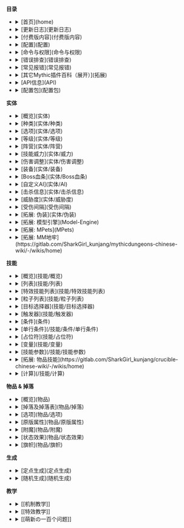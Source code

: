 **目录**
  * <details><summary>[首页](home)</summary>
    [前言](home#前言)<br>
    [什么是MythicMobs](home#什么是mythicmobs)<br>
    [安装](home#安装)<br>
    [帮助](home#帮助-问题)<br>
    [预览版](home#预览版) </details>
  * <details><summary>[更新日志](更新日志)</summary>
    [v5.0.x](更新日志)<br>
    [v4.14.x](更新日志/4.14.x更新日志)<br>
    [v4.13.x](更新日志/4.13.x更新日志)<br>
    [v4.12.x](更新日志/4.12.x更新日志)<br>
    [v4.11.x](更新日志/4.11.x更新日志)<br>
    [v4.10.x](更新日志/4.10.x更新日志)<br>
    [v4.9.x](更新日志/4.9.x更新日志)<br>
    [v4.8.x](更新日志/4.8.x更新日志)<br>
    [v4.7.x](更新日志/4.7.x更新日志)</details>
  * <details><summary>[付费版内容](付费版内容)</summary>
    在Discord频道中的特殊身份<br>
    进入付费用户频道且允许创建更高优先度的支持贴<br>
    率先体验最新版本<br>
    访问开发构建<br>
    使用付费版技能<br>
    使用自定义伤害类型和伤害修改器的能力<br>
    能够在许多方面使用计算和占位符<br>
    自定义技能参数<br>
    在抛射技能中的命中条件下使用的能力<br>
    使用付费条件<br>
    能够在任何技能中使用origin=@targeter<br>
    敬请期待!</details>
  * <details><summary>[配置](配置)</summary>
    [基本项配置](配置#基本项general)<br>
    [时钟项配置](配置#时钟clock)<br>
    [分支项配置](配置#分支components)<br>
    [实体项配置](配置#实体mobs)<br>
    [随机生成项配置](配置#随机生成项randomspawning)<br>
    [兼容项配置](配置#兼容项compatibility)</details>
  * <details><summary>[命令与权限](命令与权限)</summary>
    [整体命令](命令与权限#整体命令)<br>
    [物品命令](命令与权限#物品命令)<br>
    [实体命令](命令与权限#实体命令)<br>
    [实体生成蛋命令](命令与权限#实体生成蛋命令)<br>
    [定点生成命令](命令与权限#定点生成命令)<br>
    [实用命令](命令与权限#实用命令)<br>
    [信号命令](命令与权限#信号命令)<br>
    [整体权限](命令与权限#权限#整体)<br>
    [命令权限](命令与权限#权限#命令)</details>
  * <details><summary>[错误排查](错误排查)</summary>
    [实体相关](错误排查#实体配置相关错误)<br>
    [技能相关](错误排查#技能配置相关错误)<br>
    [生成相关](错误排查#生成相关错误)<br>
    [物品相关](错误排查#物品相关错误) </details>
  * <details><summary>[常见报错](常见报错)</summary>
  * <details><summary>[其它Mythic插件百科（展开）](拓展)</summary>
    [物品技能 Crucible](https://gitlab.com/TranslatedByShark/MythicCrucible-Manual-CN/-/wikis/home)<br>
    [模型引擎 ModelEngine](https://gitlab.com/TranslatedByShark/ModelEngine-Manual-CN/-/wikis/home)<br>
    [地牢 MythicDungeons](https://gitlab.com/TranslatedByShark/MythicDungeons-Manual-CN/-/wikis/home)<br>
    [伪装](https://gitlab.com/TranslatedByShark/LibsDisguise-Manual-CN/-/wikis/home)<br>
    [区域 WorldGuard（下载）](https://dev.bukkit.org/projects/worldguard)</details>
  * <details><summary>[API信息](API)</summary>
    [Javadocs](API#javadocs)<br>
    [Maven](API#maven)<br>
    [Repository](API#Repository)<br>
    [Dependency](API#Dependency)<br>
    [事件列表](API#事件)</details>
  * <details><summary>[配置包](配置包)</summary></details>

**实体**
  * <details><summary>[概览](实体)</summary>
    [实体配置概览](/实体#实体概览)<br>
    [实体配置内容概览](/实体#内容概览)<br>
    [实体配置内容详解](/实体#内容详解)<br>
    [所有属性与选项的实体配置](/实体#使用了所有属性与选项的配置例子)</details>
  * <details><summary>[种类](实体/种类)</summary>
    ARMOR_STAND 盔甲架<br>
    AXOLOTL(4.13 MM) 美西螈<br>
    BABY_DROWNED 幼年溺尸<br>
    BABY_PIG_ZOMBIE 幼年僵尸猪人<br>
    BABY_PIG_ZOMBIE_VILLAGER 幼年僵尸猪人村民<br>
    BABY_ZOGLIN 幼年僵尸疣猪兽<br>
    BABY_ZOMBIE 幼年僵尸<br>
    BABY_ZOMBIE_VILLAGER 幼年僵尸村民<br>
    BAT 蝙蝠<br>
    BEE 蜜蜂<br>
    BLAZE 烈焰人<br>
    CAT 猫<br>
    CAVE_SPIDER 洞穴蜘蛛<br>
    CHICKEN 鸡<br>
    COD 鳕鱼<br>
    COW 牛<br>
    CREEPER 爬行者<br>
    DOLPHIN 海豚<br>
    DONKEY 驴<br>
    DROWNED 溺尸<br>
    ELDER_GUARDIAN 远古守卫者<br>
    ENDERMAN 末影人<br>
    ENDERMITE 末影螨<br>
    ENDER_CRYSTAL 末影水晶<br>
    ENDER_DRAGON 末影龙<br>
    EVOKER 唤魔者<br>
    EXPERIENCE_ORB (4.12 MM) 经验球<br>
    GHAST 恶魂<br>
    GIANT 巨人<br>
    GLOW_SQUID(4.13 MM) 发光鱿鱼<br>
    GOAT(4.13 MM) 山羊<br>
    GUARDIAN 守卫者<br>
    HOGLIN 疣猪兽<br>
    HORSE 马<br>
    HUSK 尸壳<br>
    ILLUSIONER 幻术师<br>
    IRON_GOLEM 铁傀儡
    LLAMA 羊驼<br>
    MAGMA_CUBE 岩浆怪<br>
    MARKER(4.13 MM) 低耗能实体<br>
    MULE 骡<br>
    MUSHROOM_COW 哞菇<br>
    OCELOT 豹猫<br>
    PARROT 鹦鹉<br>
    PHANTOM 幻翼<br>
    PIG 猪<br>
    PIGLIN 猪灵<br>
    PIG_ZOMBIE 僵尸猪人<br>
    PILLAGER 掠夺者<br>
    POLAR_BEAR 北极熊<br>
    PUFFERFISH 河豚<br>
    RABBIT 兔<br>
    RAVAGER 劫掠兽<br>
    SALMON 鲑鱼<br>
    SHEEP 羊<br>
    SHULKER 潜影贝<br>
    SILVERFISH 蠹虫<br>
    SKELETON 骷髅<br>
    SKELETON_HORSE 骷髅马<br>
    SLIME 史莱姆<br>
    SNOWMAN 雪傀儡<br>
    SPIDER 蜘蛛<br>
    SQUID 鱿鱼<br>
    STRAY 流浪者<br>
    STRIDER 炽足兽<br>
    TNT 炸药<br>
    TRADER_LLAMA 行商羊驼<br>
    TROPICAL_FISH 热带鱼<br>
    TURTLE 海龟<br>
    VEX 恼鬼<br>
    VILLAGER 村民<br>
    VINDICATOR 卫道士<br>
    WANDERING_TRADER 流浪商人<br>
    WITCH 女巫<br>
    WITHER 凋灵<br>
    WITHER_SKELETON 凋零骷髅<br>
    WOLF 狼<br>
    ZOMBIE 僵尸<br>
    ZOMBIE_HORSE 僵尸马<br>
    ZOMBIE_VILLAGER 僵尸村民<br>
    ZOMBIFIED_PIGLIN 僵尸猪灵</details>
  * <details><summary>[选项](实体/选项)</summary>
    [通用](实体/选项#通用)<br>
    [特定 盔甲架](实体/选项#盔甲架)<br>
    [特定 蜜蜂](实体/选项#蜜蜂)<br>
    [特定 鸡](实体/选项#鸡)<br>
    [特定 羊](实体/选项#羊)<br>
    [特定 猪](实体/选项#猪)<br>
    [特定 兔子](实体/选项#兔子)<br>
    [特定 马,驴,骡](实体/选项#马驴骡)<br>
    [特定 村民](实体/选项#村民)<br>
    [特定 热带鱼](实体/选项#热带鱼)<br>
    [特定 铁傀儡](实体/选项#铁傀儡)<br>
    [特定 雪傀儡](实体/选项#雪傀儡)<br>
    [特定 爬行者](实体/选项#爬行者)<br>
    [特定 末影人](实体/选项#末影人)<br>
    [特定 经验球](实体/选项#经验球)<br>
    [特定 掉落沙](实体/选项#掉落沙)<br>
    [特定 猫](实体/选项#猫)<br>
    [特定 豹猫](实体/选项#豹猫)<br>
    [特定 狐狸](实体/选项#狐狸)<br>
    [特定 疣猪兽](实体/选项#疣猪兽)<br>
    [特定 熊猫](实体/选项#熊猫)<br>
    [特定-猪灵/猪灵暴君](实体/选项#猪灵猪灵暴君)<br>
    [特定 蠹虫](实体/选项#蠹虫)<br>
    [特定 炸药](实体/选项#炸药)<br>
    [特定 僵尸（包括变种）](实体/选项#僵尸包括变种)<br>
    [特定 僵尸村民](实体/选项#僵尸村民)<br>
    [特定 史莱姆& 岩浆怪](实体/选项#史莱姆-岩浆怪)<br>
    [特定组 可繁殖](实体/选项#可繁殖)<br>
    [特定组 可愤怒](实体/选项#可愤怒)<br>
    [特定组 可调整大小](实体/选项#可调整大小)<br>
    [特定组 可驯服](实体/选项#可驯服)</details>
  * <details><summary>[等级](实体/等级)</summary>
    [等级系统描述](等级#实体等级)<br>
    [实体属性等级调整值](等级#等级调整值)<br>
    [随机生成固定等级](随机生成#选项)<br>
    [随机生成等级调整（基于与世界出生点的距离）](等级#世界出生点距离等级调整world-scaling)</details>
  * <details><summary>[阵营](实体/阵营)</summary>
    [示范 守卫对峙怪物](#例1-守卫对峙怪物)<br>
    [示范 兽族阵营与地精族阵营对峙](#例2-兽族阵营与地精族阵营对峙)</details>
  * <details><summary>[技能威力](实体/威力)</summary>
    可影响:<br>
    [Base Damage: multiplier](/技能/列表/basedamage)<br>
    [Consume: damage](/技能/列表/consume)<br>
    [Consume: health](/技能/列表/consume)<br>
    [Damage: amount](/技能/列表/damage)<br>
    [Projectile: velocity](/技能/列表/projectile)<br>
    [Projectile: maxrange](/技能/列表/projectile)<br>
    [Missile: velocity](/技能/列表/missile)<br>
    [Missile: maxrange](/技能/列表/missile)</details>
  * <details><summary>[伤害调整](实体/伤害调整)</summary>
    [伤害调整概览](实体/伤害调整)<br>
    [可调整伤害类型](实体/伤害调整#可调整的伤害类型)<br>
    [示例1](实体/伤害调整#示例1-对近战远程攻击有抗性的武装僵尸)<br>
    [示例2](实体/伤害调整#示例2-免疫火焰甚至依靠火焰获取生命的火元素)</details>
  * <details><summary>[装备](实体/装备)</summary>
    [装备配置描述](实体/装备)<br>
    [装备配置语法](实体/装备#语法)<br>
    [装备配置单行语法](实体/装备#单行物品配置)<br>
    [MMOItems装备配置语法](实体/装备#MMOItems)</details>
  * <details><summary>[Boss血条](实体/Boss血条)</summary>
    [Boss血条概览](实体/Boss血条#boss血条)<br>
    [Boss血条配置语法](实体/Boss血条#语法)<br>
    [Boss血条配置示范](实体/Boss血条#示范)</details>
  * <details><summary>[自定义AI](实体/AI)</summary>
    [AI行动器列表](实体/AI#AI行动器)<br>
    [AI目标选择器列表](实体/AI#AI目标选择器)</details>
  * <details><summary>[击杀信息](实体/击杀信息)</summary>
    [击杀信息配置语法](实体/击杀信息#语法)<br>
    [击杀信息使用技巧](实体/击杀信息#使用技巧)</details>
  * <details><summary>[威胁度](实体/威胁度)</summary>
    [威胁度启用方式](实体/威胁度#启用方式)<br>
    [威胁度修改方式](实体/威胁度#修改威胁度)</details>
  * <details><summary>[受伤间隔](受伤间隔)</summary>
    [没啥好说的..](受伤间隔)</details>
  * <details><summary>[拓展: 伪装](实体/伪装)</summary>
    [伪装配置相关](实体/伪装#实体伪装)<br>
    [伪装配置选项](实体/伪装#伪装选项)<br>
    [保存伪装配置](实体/伪装#保存伪装)<br>
    [伪装使用提示](实体/伪装#小提示)</details>
  * <details><summary>[拓展: 模型引擎](Model-Engine)</summary>
    [模型引擎工作原理](实体/Model-Engine#model-engine-工作原理)<br>
    [模型引擎使用示范](实体/Model-Engine#示例)</details>
  * <details><summary>[拓展: MPets](MPets)</summary>
    [示例](实体/MPets#示例)<br>
  * <details><summary>[拓展: MM地牢](https://gitlab.com/SharkGirl_kunjang/mythicdungeons-chinese-wiki/-/wikis/home)</summary>

**技能**
  * <details><summary>[概览](技能/概览)</summary>
      [前言](/技能/概览#技能概览)<br>
      [入门](/技能/概览#入门)<br>
      [各因素讲解](/技能/概览#各因素讲解)<br>
      [格式 技能](/技能/概览#技能格式)<br>
      [格式 目标选择器](/技能/概览#目标选择器)<br>
      [格式 触发器](/技能/概览#触发器)<br>
      [格式 血量要求](/技能/概览#血量要求)<br>
      [格式 触发几率](/技能/概览#触发几率)<br>
      [格式 行内技能组](/技能/概览#行内技能组写法)<br>
      [格式 多行修改项](/技能/概览#多行修改项写法)</details>
  * <details><summary>[列表](技能/列表)</summary>
    [Activate Spawner](/技能/列表/activatespawner)<br>
    [Animate ArmorStand](/技能/列表/animatearmorstand)<br>
    [Arrow Volley](/技能/列表/arrowvolley)<br>
    [Aura Remove](/技能/列表/auraremove)<br>
    [Bar Create](/技能/列表/barcreate)<br>
    [Bar Set](/技能/列表/barset)<br>
    [Bar Remove](/技能/列表/barremove)<br>
    [Block Destabilize](/技能/列表/blockDestabilize)<br>
    [Bone Meal](/技能/列表/bonemeal)<br>
    [Break Block](/技能/列表/breakblock)<br>
    [Break Block And Give Item](/技能/列表/breakBlockAndGiveItem)<br>
    [Close Inventory](/技能/列表/closeinventory)<br>
    [Command](/技能/列表/command)<br>
    [Consume](/技能/列表/consume)<br>
    [Consume Slot](/技能/列表/consumeslot)<br>
    [Clear Threat](/技能/列表/clearthreat)<br>
    [Currency Give](/技能/列表/currencygive)<br>
    [Currency Take](/技能/列表/currencytake)<br>
    [Disengage](/技能/列表/disengage)<br>
    [Disguise](/技能/列表/disguise)<br>
    [Disguise Old](/技能/列表/disguiseold)<br>
    [Disguise As Block](/技能/列表/disguiseasblock)<br>
    [Disguise Modify](/技能/列表/disguisemodify)<br>
    [Disguise Modify New](/技能/列表/disguisemodifynew)<br>
    [Disguise Target](/技能/列表/disguisetarget)<br>
    [Disguise Remove](/技能/列表/undisguise)<br>
    [Dismount](/技能/列表/dismount)<br>
    [Damage](/技能/列表/damage)<br>
    [Base Damage](/技能/列表/basedamage)<br>
    [Damage Percent](/技能/列表/damagepercent)<br>
    [Decapitate](/技能/列表/decapitate)<br>
    [Doppleganger](/技能/列表/doppleganger)<br>
    [Drop Item](/技能/列表/dropitem)<br>
    [Eject Passenger](/技能/列表/ejectpassenger)<br>
    [Equip](/技能/列表/equip)<br>
    [Explosion](/技能/列表/explosion)<br>
    [Extinguish](/技能/列表/extinguish)<br>
    [Paste Schematic](/技能/列表/pasteschematic)<br>
    [Feed](/技能/列表/feed)<br>
    [Fill Chest](/技能/列表/fillChest)<br>
    [Fly](/技能/列表/fly)<br>
    [Freeze](/技能/列表/freeze)<br>
    [Force Pull](/技能/列表/forcepull)<br>
    [Give Item](/技能/列表/giveitem)<br>
    [Give Item From Slot](/技能/列表/giveitemfromslot)<br>
    [Give Item From Target](/技能/列表/giveitemfromtarget)<br>
    [Go To](/技能/列表/goto)<br>
    [Goat Ram](/技能/列表/goatram)<br>
    [Heal](/技能/列表/heal)<br>
    [Heal Percent](/技能/列表/healpercent)<br>
    [Hide From Players](/技能/列表/hidefromplayers)<br>
    [HoloGram](/技能/列表/hologram)<br>
    [Ignite](/技能/列表/ignite)<br>
    [JSON Message](/技能/列表/jsonmessage)<br>
    [Jump](/技能/列表/jump)<br>
    [Leap](/技能/列表/leap)<br>
    [Lightning](/技能/列表/lightning)<br>
    [Look](/技能/列表/look)<br>
    [Lunge](/技能/列表/lunge)<br>
    [Message](/技能/列表/message)<br>
    [Modify Global Score](/技能/列表/modifyglobalscore)<br>
    [Modify Target Score](/技能/列表/modifytargetscore)<br>
    [Modify Score](/技能/列表/modifyscore)<br>
    [Mount](/技能/列表/mount)<br>
    [Mount Me](/技能/列表/mountme)<br>
    [Mount Target](/技能/列表/mounttarget)<br>
    [Oxygen](/技能/列表/oxygen)<br>
    [Play Animation](/技能/列表/playanimation)<br>
    [Pose ArmorStand](/技能/列表/posearmorstand)<br>
    [Play Block Break Sound](/技能/列表/playblockbreaksound)<br>
    [Play Block Hit Sound](/技能/列表/playblockhitsound)<br>
    [Play Block Place Sound](/技能/列表/playblockplacesound)<br>
    [Play Block Step Sound](/技能/列表/playblockstepsound)<br>
    [Pick Up Item](/技能/列表/pickupitem)<br>
    [Potion](/技能/列表/potion)<br>
    [Potion Clear](/技能/列表/potionclear)<br>
    [Prison](/技能/列表/prison)<br>
    [Propel](/技能/列表/propel)<br>
    [Pull](/技能/列表/pull)<br>
    [Push Button](/技能/列表/pushbutton)<br>
    [Rally](/技能/列表/rally)<br>
    [Random Message](/技能/列表/randommessage)<br>
    [Ray Trace](/技能/列表/raytrace)<br>
    [Ray Trace To](/技能/列表/raytraceto)<br>
    [Remount](/技能/列表/remount)<br>
    [Remove](/技能/列表/remove)<br>
    [Remove Held Item](/技能/列表/removehelditem)<br>
    [Remove Owner](/技能/列表/removeowner)<br>
    [Run AI Goal Selector](/技能/列表/runaigoalselector)<br>
    [Run AI Target Selector](/技能/列表/runaitargetselector)<br>
    [Send Action Message](/技能/列表/sendactionmessage)<br>
    [Send Resource Pack](/技能/列表/sendresourcepack)<br>
    [Send Title](/技能/列表/sendtitle)<br>
    [Send Toast](/技能/列表/sendtoast)<br>
    [Set AI](/技能/列表/setai)<br>
    [Set Block Type](/技能/列表/setblocktype)<br>
    [Set Collidable](/技能/列表/setcollidable)<br>
    [Set Game Mode](/技能/列表/setgamemode)<br>
    [Set Gliding](/技能/列表/setgliding)<br>
    [Set Global Score](/技能/列表/setglobalscore)<br>
    [Set Gravity](/技能/列表/setgravity)<br>
    [Set Health](/技能/列表/sethealth)<br>
    [Set Level](/技能/列表/setlevel)<br>
    [Set Leash Holder](/技能/列表/setleashholder)<br>
    [Set Max Health](/技能/列表/setmaxhealth)<br>
    [Set Mob Color](/技能/列表/setmobcolor)<br>
    [Set Mob Score](/技能/列表/setmobscore)<br>
    [Set Name](/技能/列表/setname)<br>
    [Set No Damage Ticks](/技能/列表/setnodamageticks)<br>
    [Set Owner](/技能/列表/setowner)<br>
    [Set Path Finding Malus](/技能/列表/setpathfindingmalus)<br>
    [Set Raider Can Join Raider](/技能/列表/setRaiderCanJoinRaider)<br>
    [Set Raider Patrol Block](技能/列表/setRaiderPatrolBlock)<br>
    [Set Raider Patrol Leader](技能/列表/setRaiderPatrolLeader)<br>
    [Set Rotation](/技能/列表/setrotation)<br>
    [Set Target Score](/技能/列表/settargetscore)<br>
    [Set Score](/技能/列表/setscore)<br>
    [Set Speed](/技能/列表/setspeed)<br>
    [Set Stance](/技能/列表/setstance)<br>
    [Shield](/技能/列表/shield)<br>
    [Shield Break](/技能/列表/shieldbreak)<br>
    [Shield Percent](/技能/列表/shieldpercent)<br>
    [Shoot Fireball](/技能/列表/shootfireball)<br>
    [Shoot Potion](/技能/列表/shootpotion)<br>
    [Shoot Skull](/技能/列表/shootskull)<br>
    [Shoot Shulker Bullet](/技能/列表/shootshulkerbullet)<br>
    [Show Entity](/技能/列表/showentity)<br>
    [Signal](/技能/列表/signal)<br>
    [Speak](/技能/列表/speak)<br>
    [Spring](/技能/列表/spring)<br>
    [Stun](/技能/列表/stun)<br>
    [Suicide](/技能/列表/suicide)<br>
    [Summon](/技能/列表/summon)<br>
    [Summon Area Effect Cloud](/技能/列表/summonareaeffectcloud)<br>
    [Swap](/技能/列表/swap)<br>
    [Switch](/技能/列表/switch)<br>
    [Add Tag](/技能/列表/addtag)<br>
    [Remove Tag](/技能/列表/removetag)<br>
    [Take Item](/技能/列表/takeitem)<br>
    [Teleport](/技能/列表/teleport)<br>
    [Teleport In](/技能/列表/teleportin)<br>
    [Teleport To](/技能/列表/teleportto)<br>
    [Threat](/技能/列表/threat)<br>
    [Throw](/技能/列表/throw)<br>
    [Toggle Lever](/技能/列表/togglelever)<br>
    [Toggle Sitting](/技能/列表/togglesitting)<br>
    [Track Location](/技能/列表/tracklocation)<br>
    [Velocity](/技能/列表/velocity)<br>
    [Weather](/技能/列表/weather)<br>
    [WolfSit](/技能/列表/wolfsit)<br>
    [Skill](/技能/列表/skill)<br>
    [Variable Skill](/技能/列表/variableskill)<br>
    [Aura](/技能/列表/aura)<br>
    [Cancel Event](/技能/列表/cancelevent)<br>
    [Cast](/技能/列表/cast)<br>
    [Chain](/技能/列表/chain)<br>
    [Chain Missile](/技能/列表/chainmissile)<br>
    [Delay](/技能/列表/delay)<br>
    [Global Cooldown](/技能/列表/globalcooldown)<br>
    [Missile](/技能/列表/missile)<br>
    [Modify Projectile](/技能/列表/modifyprojectile)<br>
    [On Attack](/技能/列表/onattack)<br>
    [On Block Break](/技能/列表/onblockbreak)<br>
    [On Block Place](/技能/列表/onblockplace)<br>
    [On Damaged](/技能/列表/ondamaged)<br>
    [On Death](/技能/列表/ondeath)<br>
    [On Interact](/技能/列表/oninteract)<br>
    [On Jump](/技能/列表/onjump)<br>
    [On Shoot](/技能/列表/onshoot)<br>
    [On Swing](/技能/列表/onswing)<br>
    [Orbital](/技能/列表/orbital)<br>
    [Projectile](/技能/列表/projectile)<br>
    [Shoot](/技能/列表/shoot)<br>
    [Volley](/技能/列表/volley)<br>
    [Sudo Skill](/技能/列表/sudoskill)<br>
    [Random Skill](/技能/列表/randomskill)<br>
    [Totem](/技能/列表/totem)<br>
    [Variable Add](/技能/列表/variableadd)<br>
    [Variable Math](/技能/列表/variablemath)<br>
    [Set Variable](/技能/列表/setvariable)<br>
    [Variable Unset](/技能/列表/variableunset)<br>
    [Variable Subtract](/技能/列表/variablesubtract)<br>
    [Time](/技能/列表/time)</details>
  * <details><summary>[特效技能列表](技能/特效技能列表)</summary>
    [Black Screen](/技能/特效技能/blackscreen)<br>
    [Block Mask](/技能/特效技能/blockmask)<br>
    [Block Unmask](/技能/特效技能/blockunmask)<br>
    [Block Wave](/技能/特效技能/blockwave)<br>
    [Bloody Screen](/技能/特效技能/bloodyscreen)<br>
    [Ender](/技能/特效技能/ender)<br>
    [Ender Beam](/技能/特效技能/enderbeam)<br>
    [Explosion](/技能/特效技能/explosion)<br>
    [Firework](/技能/特效技能/firework)<br>
    [Flames](/技能/特效技能/flames)<br>
    [Geyser](/技能/特效技能/geyser)<br>
    [Glow](/技能/特效技能/glow)<br>
    [Guardian Beam](/技能/特效技能/guardianbeam)<br>
    [Item Spray](/技能/特效技能/itemspray)<br>
    [Lightning](/技能/特效技能/lightning)<br>
    [Particles](/技能/特效技能/particles)<br>
    [Particle Box](/技能/特效技能/particlebox)<br>
    [Particle Line](/技能/特效技能/particleline)<br>
    [Particle Orbital](/技能/特效技能/particleorbital)<br>
    [Particle Ring](/技能/特效技能/particlering)<br>
    [Particle Sphere](/技能/特效技能/particlesphere)<br>
    [Particle Tornado](/技能/特效技能/particletornado)<br>
    [Play Animation](/技能/特效技能/playanimation)<br>
    [Recoil](/技能/特效技能/recoil)<br>
    [Skybox](/技能/特效技能/skybox)<br>
    [Smoke](/技能/特效技能/smoke)<br>
    [Smoke Swirl](/技能/特效技能/smokeswirl)<br>
    [Sound](/技能/特效技能/sound)<br>
    [Stop Sound](/技能/特效技能/stopsound)<br>
    [Spin](/技能/特效技能/spin)<br>
    [Totem Of Undying](/技能/特效技能/totemOfUndying)<br>
    [Atom](/技能/特效技能/atom)<br>
    [Particle Vortex](/技能/特效技能/particlevortex)<br>
    [DNA](/技能/特效技能/dna)</details>
  * <details><summary>[粒子列表](技能/粒子列表)</summary>
  * <details><summary>[目标选择器](技能/目标选择器)</summary>
    [单实体目标选择器](技能/目标选择器#单实体)<br>
    [多实体目标选择器](技能/目标选择器#多实体)<br>
    [单坐标目标选择器](技能/目标选择器#单坐标)<br>
    [多坐标目标选择器](技能/目标选择器#多坐标)<br>
    [威胁度目标选择器](技能/目标选择器#威胁度)<br>
    [特殊目标选择器](技能/目标选择器#特殊目标选择器)<br>
    [技能目标选择器](技能/目标选择器#技能目标选择器line相关的目标选择器所调用技能技能为skill)<br>
    [目标过滤器](技能/目标选择器#目标过滤器)<br>
    [目标数量限制器](技能/目标选择器#目标数量限制器)</details>
  * <details><summary>[触发器](技能/触发器)</summary>
    onCharged<br>
    onCombat<br>
    onAttack<br>
    onDamaged<br>
    onSpawn<br>
    onDeSpawn<br>
    onFirstSpawn<br>
    onDeath<br>
    onTimer:10<br>
    onTame<br>
    onInteract<br>
    onKill<br>
    onKillPlayer<br>
    onLoad<br>|
    onPlayerDeath<br>
    onPrime<br>
    onEnterCombat<br>
    onDropCombat<br>
    onChangeTarget<br>
    onExplode<br>
    onTeleport<br>
    onSignal<br>
    onSignal:信号名<br>
    onShoot<br>
    onBlockBreak<br>
    onBlockPlace<br>
    onConsume<br>
    onCrouch<br>
    onUnCrouch<br>
    onEquip<br>
    onUnEquip<br>
    onInteract<br>
    onBowHit<br>
    onPotionSplash<br>
    onRightClick<br>
    onShoot<br>
    onSpawn<br>
    onSwing<br>
    onUse<br>
    onFish <br>
    onFishBite<br>
    onFishCatch<br>
    onFishGrab<br>
    onFishGround<br>
    onFishingReel<br>
    onFishingFail<br>
    onPressQ<br>
    onPressCtrlQ<br>
    onPressF</details>
  * <details><summary>[条件](条件)</summary>
    [Altitude](/条件/altitude)<br>
    [Biome](/条件/biome)<br>
    [Biome Type](/条件/biometype)<br>
    [Block Type](/条件/blocktype)<br>
    [Blocking](/条件/blocking)<br>
    [Burning](/条件/burning)<br>
    [Charged](/条件/charged)<br>
    [Children](/条件/children)<br>
    [Color](/条件/color)<br>
    [Crouching](/条件/crouching)<br>
    [Cuboid](/条件/cuboid)<br>
    [Damage Amount](/条件/DamageAmount)<br>
    [Damage Cause](/条件/DamageCause)<br>
    [Dawn](/条件/dawn)<br>
    [Day](/条件/day)<br>
    [Dimesion](/条件/dimesion)<br>
    [Distance](/条件/distance)<br>
    [Distance From Spawn](/条件/distancefromspawn)<br>
    [Distance From Tracked Location](/条件/distancefromtrackedlocation)<br>
    [Dusk](/条件/dusk)<br>
    [Enchanting Experience](/条件/enchantingexperience)<br>
    [Enchanting Level](/条件/enchantingLevel)<br>
    [Ender Dragon Phase](/条件/EnderDragonPhase)<br>
    [Entity Type](/条件/entitytype)<br>
    [Entity Item Type](/条件/entityitemtype)<br>
    [Entity Item Is Similar](/条件/entityitemissimilar)<br>
    [Entity Material Type](/条件/entitymaterialtype)<br>
    [Faction](/条件/faction)<br>
    [Fall Speed](/条件/fallspeed)<br>
    [Field Of View](/条件/fieldofview)<br>
    [Food Level](/条件/FoodLevel)<br>
    [Food Saturation](/条件/FoodSaturation)<br>
    [Gliding](/条件/gliding)<br>
    [Global Score](/条件/globalscore)<br>
    [Has Aura](/条件/hasaura)<br>
    [Has Aura Stacks](/条件/hasaurastacks)<br>
    [Has Currency](/条件/hascurrency)<br>
    [Has Enchant](/条件/hasenchant)<br>
    [Has Inventory Space](/条件/hasinventoryspace)<br>
    [Has Item](/条件/hasItem)<br>
    [Has Owner](/条件/hasowner)<br>
    [Has Parent](/条件/hasparent)<br>
    [Has Passenger](条件//hasPassenger)<br>
    [Has Gravity](/条件/hasgravity)<br>
    [Has Offhand](/条件/hasoffhand)<br>
    [Has Potion Effect](/条件/haspotioneffect)<br>
    [Has Tag](/条件/hastag)<br>
    [Has Permission](/条件/haspermission)<br>
    [Health](/条件/health)<br>
    [Height](/条件/height)<br>
    [Height Above](/条件/heightabove)<br>
    [Height Below](/条件/heightbelow)<br>
    [Holding](/条件/holding)<br>
    [In block](/条件/inblock)<br>
    [In combat](/条件/incombat)<br>
    [In side](/条件/inside)<br>
    [Is Caster](/条件/iscaster)<br>
    [Is Child](/条件/ischild)<br>
    [Is Parent](/条件/isparent)<br>
    [Is Partrol Leader](/条件/ispatrolleader)<br>
    [Is Living](/条件/isliving)<br>
    [Is Leashed](/条件/isleashed)<br>
    [Is Monster](/条件/ismonster)<br>
    [Is Natural Block](/条件/isnaturalblock)<br>
    [Is Player](/条件/isplayer)<br>
    [Is Sprinting](/条件/issprinting)<br>
    [Item Recharging](/条件/itemrecharging)<br>
    [Item Is Similar](/条件/itemissimilar)<br>
    [Last Damage Cause](/条件/lastdamagecause)<br>
    [Last Signal](/条件/lastsignal)<br>
    [Level](/条件/level)<br>
    [Light Level](/条件/lightlevel)<br>
    [Light Level From Blocks](/条件/lightlevelfromblocks)<br>
    [Line Of Sight](/条件/lineofsight)<br>
    [Line Of Sight From Origin](/条件/lineofsightfromorigin)<br>
    [Living In Radius](/条件/livinginradius)<br>
    [Local Difficulty](/条件/localdifficulty)<br>
    [Lunar Phase](/条件/lunarphase)<br>
    [Mobs In Radius](/条件/mobsinradius)<br>
    [Mobs In Chunk](/条件/mobsinchunk)<br>
    [Mobs In World](/条件/mobsinworld)<br>
    [Motion X](/条件/motionx)<br>
    [Motion Y](/条件/motiony)<br>
    [Motion Z](/条件/motionz)<br>
    [Mounted](/条件/mounted)<br>
    [Moving](/条件/moving)<br>
    [MythicMob Type](/条件/mythicmobtype)<br>
    [Name](/条件/name)<br>
    [Near Claim](/条件/nearclaim)<br>
    [Night](/条件/night)<br>
    [Not In Region](/条件/notinregion)<br>
    [OffGCD](/条件/offgcd)<br>
    [On Block](/条件/onblock)<br>
    [On Ground](/条件/onground)<br>
    [Outside](/条件/outside)<br>
    [Owner](/条件/owner)<br>
    [Owner Is Online](/条件/ownerisonline)<br>
    [Pitch](/条件/pitch)<br>
    [Player Kills](/条件/playerkills)<br>
    [Players In Radius](/条件/playersinradius)<br>
    [Player Not Within](/条件/playernotwithin)<br>
    [Player Within](/条件/playerwithin)<br>
    [Plugin](/条件/plugin)<br>
    [Premium](/条件/premium)<br>
    [Raining](/条件/raining)<br>
    [Region](/条件/region)<br>
    [Same Faction](/条件/samefaction)<br>
    [Score](/条件/score)<br>
    [Mob Size](/条件/mobsize)<br>
    [Stance](/条件/stance)<br>
    [String Equals](/条件/stringequals)<br>
    [Sunny](/条件/sunny)<br>
    [Target In Line Of Sight](/条件/targetinlineofsight)<br>
    [Target Not In Line Of Sight](/条件/targetnotinlineofsight)<br>
    [Target Within](/条件/targetwithin)<br>
    [Target Not Within](/条件/targetnotwithin)<br>
    [Targets](/条件/targets)<br>
    [Thundering](/条件/thundering)<br>
    [Variable In Range](/条件/variableinrange)<br>
    [Variable Is Set](/条件/variableisset)<br>
    [Variable Equals](/条件/variableequals)<br>
    [Wearing](/条件/wearing)<br>
    [World](/条件/world)<br>
    [World Time](/条件/worldtime)<br>
    [Yaw](/条件/yaw)<br>
    [Y Diff](/条件/ydiff)</details>
  * <details><summary>[单行条件](/技能/条件/单行条件)</summary>
    [技能行单行条件配置](技能/条件/单行条件#技能行单行条件配置)<br>  
    [目标选择器内条件配置](技能/条件/单行条件#目标选择器条件配置-付费版内容)<br>  
  * <details><summary>[占位符](技能/占位符)</summary>
    [特殊符号占位符](技能/占位符#特殊符号)<br>
    [颜色代码占位符](技能/占位符#颜色代码)<br>
    [施法者占位符](技能/占位符#施法者占位符)<br>
    [特殊符号占位符](技能/占位符#特殊符号)<br>
    [技能内部占位符](技能/占位符#技能内部占位符)<br>
    [技能目标占位符](技能/占位符#技能目标)<br>
    [触发者占位符](技能/占位符#触发者)<br>
    [掉落相关占位符](技能/占位符#掉落相关占位符)<br>
    [记分板与随机值占位符](技能/占位符#记分板与随机值-占位符)<br>
    [占位符使用示例](技能/占位符#示例)</details>
  * <details><summary>[变量](技能/变量)</summary>
    [介绍](/技能/变量#介绍)<br>
    [类型](/技能/变量#变量类型)<br>
    [种类](/技能/变量#变量种类)<br>
    [变量技能](/技能/变量#变量技能)<br>
    [变量条件](/技能/变量#变量条件)<br>
    [技能组内用法](/技能/变量#在技能组内使用占位符)<br>
    [读取玩家占位符](/技能/变量##读取玩家占位符这里拿-读取原版等级做示范)</details>
  * <details><summary>[技能参数](/技能/技能参数)</summary>
  * <details><summary>[拓展: 物品技能](https://gitlab.com/SharkGirl_kunjang/crucible-chinese-wiki/-/wikis/home)</summary></details>
  * <details><summary>[计算](/技能/计算)</summary></details>

**物品 & 掉落**
  * <details><summary>[概览](物品)</summary>
    [详解](物品#详细讲解各项)<br>
	[示例](物品#示例)<details>
  * <details><summary>[掉落及掉落表](物品/掉落)</summary>
    [掉落配置格式](掉落#掉落配置格式)<br>
    [单行配置格式](掉落#单行物品配置)<br>
    [掉落表格式](掉落#掉落表)<br>
    [掉落表可选项](掉落#掉落表选项)<br>
    [掉落配置实例](掉落#示例)</details>
  * <details><summary>[选项](物品/选项)</summary>
    [通用](/选项#通用)<br>
    [玩家头颅](/选项#玩家头颅)<br>
    [可染色物品](/选项#可染色物品)<br>
    [烟花 & 烟火之星](/选项#烟花火箭-烟火之星)<br>
    [使用示例](/选项#物品配置示例)</details>
  * <details><summary>[原版属性](物品/原版属性)</summary>
    [语法](/物品/原版属性#物品属性)<br>
    [可用属性名](/物品/原版属性#可用属性名)<br>
    [可用槽位](/物品/原版属性#可用槽位)<br>
    [示例](/物品/原版属性#示例)</details>
  * <details><summary>[附魔](物品/附魔)</summary>
    [语法](/物品/附魔#语法)<br>
    [可用附魔名](/物品/附魔#可用附魔名)</details>
  * <details><summary>[状态效果](物品/状态效果)</summary>
    [语法](/物品/状态效果/#)<br>
    [状态效果选项](/物品/状态效果/#状态效果选项)</details>
  * <details><summary>[旗帜](物品/旗帜)</summary>
    [语法](/物品/旗帜#)<br>
    [图案](/物品/旗帜#)<br>
    [示例](/物品/旗帜#)</details>
**生成**
  * <details><summary>[定点生成](定点生成)</summary>
    [示例配置](/定点生成#示例配置)<br>
    [选项](/定点生成#选项)</details>
  * <details><summary>[随机生成](随机生成)</summary>
    [示例](/随机生成#随机生成)<br>
    [示例详解](/随机生成#示例文件的选项详解)<br>
    [其它示例](/随机生成#其它示例)</details>

**教学**
  * <details><summary>[[机制教学]]</summary>
    [物品蓄力](/机制教学#物品蓄力)<br>
    [共享血量](/机制教学#共享血量)<br>
    [随机分队](/机制教学#随机分队)<br>
    [多种计时器](/机制教学#多种计时器)</details>
  * <details><summary>[[特效教学]]</summary>
    [水平五芒星](/特效教学#水平五芒星)<br>
    [不断扩大的水平圆](/特效教学#不断扩大的水平圆)</details>
  * <details><summary>[[萌新の一百个问题]]</summary>
